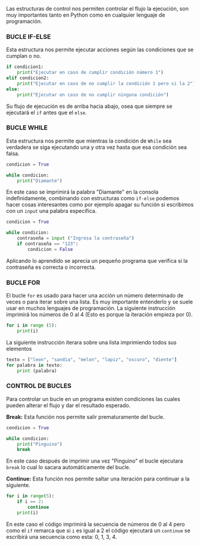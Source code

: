 Las estructuras de control nos permiten controlar el flujo la ejecución, son muy importantes tanto en Python como en cualquier lenguaje de programación.
### BUCLE IF-ELSE

Esta estructura nos permite ejecutar acciones según las condiciones que se cumplan o no.

```python
if condicion1:
	print("Ejecutar en caso de cumplir condición número 1")
elif condicion2:
	print("Ejecutar en caso de no cumplir la condición 1 pero si la 2")
else:
	print("Ejecutar en caso de no cumplir ninguna condición")
```

Su flujo de ejecución es de arriba hacia abajo, osea que siempre se ejecutará el `if` antes que el `else`.

### BUCLE WHILE

Esta estructura nos permite que mientras la condición de `While` sea verdadera se siga ejecutando una y otra vez hasta que esa condición sea falsa.

```python
condicion = True

while condicion:
    print("Diamante")
```

En este caso se imprimirá la palabra "Diamante" en la consola indefinidamente, combinando con estructuras como `if-else` podemos hacer cosas interesantes como por ejemplo apagar su función si escribimos con un `input` una palabra especifica.

```python
condicion = True

while condicion:
    contraseña = input ("Ingresa la contraseña")
    if contraseña == "123":
        condicion = False
```

Aplicando lo aprendido se aprecia un pequeño programa que verifica si la contraseña es correcta o incorrecta.

### BUCLE FOR

El bucle `for` es usado para hacer una acción un número determinado de veces o para iterar sobre una lista. Es muy importante entenderlo y se suele usar en muchos lenguajes de programación. La siguiente instrucción imprimirá los números de 0 al 4 (Esto es porque la iteración empieza por 0). 

```python
for i in range (5):
    print(i)
```

La siguiente instrucción iterara sobre una lista imprimiendo todos sus elementos

```python
texto = ["leon", "sandia", "melon", "lapiz", "oscuro", "diente"]
for palabra in texto:
	print (palabra)
```

### CONTROL DE BUCLES

Para controlar un bucle en un programa existen condiciones las cuales pueden alterar el flujo y dar el resultado esperado.

**Break:** Esta función nos permite salir prematuramente del bucle.

```python
condicion = True

while condicion:
    print("Pinguino")
    break
```

En este caso después de imprimir una vez "Pinguino" el bucle ejecutara `break` lo cual lo sacara automáticamente del bucle.

**Continue:** Esta función nos permite saltar una iteración para continuar a la siguiente.

```python
for i in range(5):
    if i == 2:
        continue
    print(i)
```

En este caso el código imprimirá la secuencia de números de 0 al 4 pero como el `if` remarca que si `i`  es igual a 2 el código ejecutará un `continue` se escribirá una secuencia como esta: 0, 1, 3, 4.